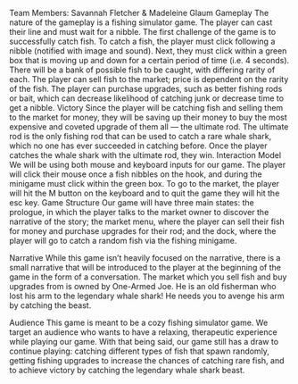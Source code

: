 Team Members: Savannah Fletcher & Madeleine Glaum
Gameplay
The nature of the gameplay is a fishing simulator game. The player can cast their line and must wait for a nibble. The first challenge of the game is to successfully catch fish. To catch a fish, the player must click following a nibble (notified with image and sound). Next, they must click within a green box that is moving up and down for a certain period of time (i.e. 4 seconds). There will be a bank of possible fish to be caught, with differing rarity of each. The player can sell fish to the market; price is dependent on the rarity of the fish. The player can purchase upgrades, such as better fishing rods or bait, which can decrease likelihood of catching junk or decrease time to get a nibble. 
Victory
Since the player will be catching fish and selling them to the market for money, they will be saving up their money to buy the most expensive and coveted upgrade of them all –– the ultimate rod. The ultimate rod is the only fishing rod that can be used to catch a rare whale shark, which no one has ever succeeded in catching before. Once the player catches the whale shark with the ultimate rod, they win. 
Interaction Model 
We will be using both mouse and keyboard inputs for our game. The player will click their mouse once a fish nibbles on the hook, and during the minigame must click within the green box. To go to the market, the player will hit the M button on the keyboard and to quit the game they will hit the esc key. 
Game Structure
Our game will have three main states: the prologue, in which the player talks to the market owner to discover the narrative of the story; the market menu, where the player can sell their fish for money and purchase upgrades for their rod; and the dock, where the player will go to catch a random fish via the fishing minigame. 




Narrative
While this game isn’t heavily focused on the narrative, there is a small narrative that will be introduced to the player at the beginning of the game in the form of a conversation. The market which you sell fish and buy upgrades from is owned by One-Armed Joe. He is an old fisherman who lost his arm to the legendary whale shark! He needs you to avenge his arm by catching the beast.

Audience
This game is meant to be a cozy fishing simulator game. We target an audience who wants to have a relaxing, therapeutic experience while playing our game. With that being said, our game still has a draw to continue playing: catching different types of fish that spawn randomly, getting fishing upgrades to increase the chances of catching rare fish, and to achieve victory by catching the legendary whale shark beast.
